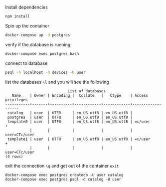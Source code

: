 Install dependencies

```sh
npm install
```

Spin up the container

```sh
docker-compose up -d postgres
```

verify if the database is running

```sh
docker-compose exec postgres bash
```

connect to database

```sh
psql -h localhost -d devices -U user
```

list the databases `\l` and you will see the following

```
                            List of databases
   Name    | Owner | Encoding |  Collate   |   Ctype    | Access privileges
-----------+-------+----------+------------+------------+-------------------
 catalog   | user  | UTF8     | en_US.utf8 | en_US.utf8 |
 postgres  | user  | UTF8     | en_US.utf8 | en_US.utf8 |
 template0 | user  | UTF8     | en_US.utf8 | en_US.utf8 | =c/user          +
           |       |          |            |            | user=CTc/user
 template1 | user  | UTF8     | en_US.utf8 | en_US.utf8 | =c/user          +
           |       |          |            |            | user=CTc/user
(4 rows)
```

exit the connection `\q` and get out of the container `exit`


```
docker-compose exec postgres createdb -U user catalog
docker-compose exec postgres psql -d catalog -U user

```